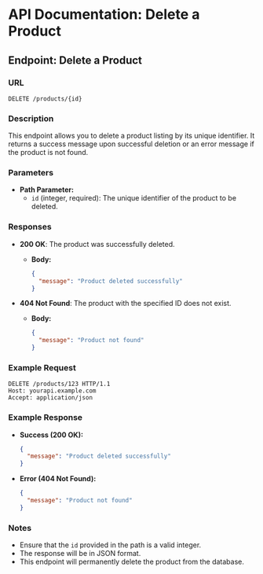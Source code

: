 # API Documentation: Delete a Product

## Endpoint: Delete a Product

### URL

`DELETE /products/{id}`

### Description

This endpoint allows you to delete a product listing by its unique identifier. It returns a success message upon successful deletion or an error message if the product is not found.

### Parameters

- **Path Parameter:**
    - `id` (integer, required): The unique identifier of the product to be deleted.

### Responses

- **200 OK**: The product was successfully deleted.
    - **Body:**
      ```json
      {
        "message": "Product deleted successfully"
      }
      ```

- **404 Not Found**: The product with the specified ID does not exist.
    - **Body:**
      ```json
      {
        "message": "Product not found"
      }
      ```

### Example Request

```http
DELETE /products/123 HTTP/1.1
Host: yourapi.example.com
Accept: application/json
```

### Example Response

- **Success (200 OK):**
  ```json
  {
    "message": "Product deleted successfully"
  }
  ```

- **Error (404 Not Found):**
  ```json
  {
    "message": "Product not found"
  }
  ```

### Notes

- Ensure that the `id` provided in the path is a valid integer.
- The response will be in JSON format.
- This endpoint will permanently delete the product from the database.
